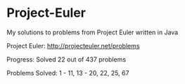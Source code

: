 Project-Euler
=============

My solutions to problems from Project Euler written in Java

Project Euler: http://projecteuler.net/problems

Progress:
Solved 22 out of 437 problems

Problems Solved:
1 - 11, 13 - 20, 22, 25, 67


